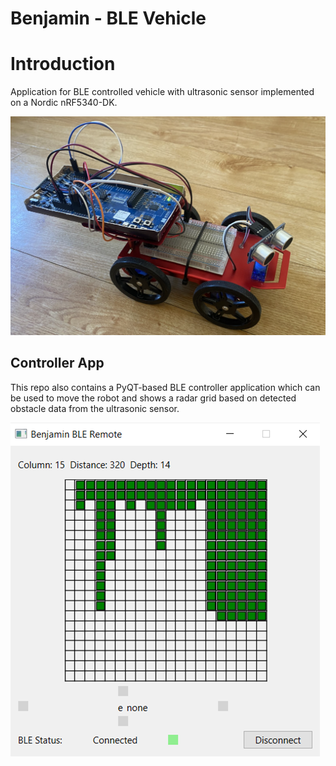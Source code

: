 # Benjamin - BLE Vehicle

# Introduction
Application for BLE controlled vehicle with ultrasonic sensor implemented on a Nordic nRF5340-DK.

![image](media/benjamin.png)


## Controller App
This repo also contains a PyQT-based BLE controller application which can be used to move the robot and shows a radar grid based on detected obstacle data from the ultrasonic sensor.

![image](media/remote_app.png)
